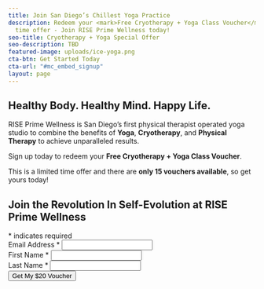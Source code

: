 ```yaml
---
title: Join San Diego’s Chillest Yoga Practice
description: Redeem your <mark>Free Cryotherapy + Yoga Class Voucher</mark><br> Limited
  time offer - Join RISE Prime Wellness today!
seo-title: Cryotherapy + Yoga Special Offer
seo-description: TBD
featured-image: uploads/ice-yoga.png
cta-btn: Get Started Today
cta-url: "#mc_embed_signup"
layout: page
---
```


## Healthy Body. Healthy Mind. Happy Life.  

RISE Prime Wellness is San Diego’s first physical therapist operated yoga studio to combine the benefits of **Yoga**, **Cryotherapy**, and **Physical Therapy** to achieve unparalleled results.

Sign up today to redeem your **Free Cryotherapy + Yoga Class Voucher**.

This is a limited time offer and there are **only 15 vouchers available**, so get yours today!

<!-- Begin MailChimp Signup Form -->
<link href="//cdn-images.mailchimp.com/embedcode/classic-10_7.css" rel="stylesheet" type="text/css">
<div id="mc_embed_signup">
<form action="https://RISEprimewellness.us17.list-manage.com/subscribe/post?u=380eabc054c67bac16145a294&amp;id=444b21f799" method="post" id="mc-embedded-subscribe-form" name="mc-embedded-subscribe-form" class="validate" target="_blank" novalidate>
    <div id="mc_embed_signup_scroll">
<h2>Join the Revolution In Self-Evolution at RISE Prime Wellness</h2>
<div class="indicates-required"><span class="asterisk">*</span> indicates required</div>
<div class="mc-field-group">
	<label for="mce-EMAIL">Email Address  <span class="asterisk">*</span></label>
	<input type="email" value="" name="EMAIL" class="required email" id="mce-EMAIL">
</div>
<div class="mc-field-group">
	<label for="mce-FNAME">First Name <span class="asterisk">*</span></label>
	<input type="text" value="" name="FNAME" class="required" id="mce-FNAME">
</div>
<div class="mc-field-group">
	<label for="mce-LNAME">Last Name <span class="asterisk">*</span></label>
	<input type="text" value="" name="LNAME" class="required" id="mce-LNAME">
</div>
	<div id="mce-responses" class="clear">
		<div class="response" id="mce-error-response" style="display:none"></div>
		<div class="response" id="mce-success-response" style="display:none"></div>
	</div>    <!-- real people should not fill this in and expect good things - do not remove this or risk form bot signups-->
    <div style="position: absolute; left: -5000px;" aria-hidden="true"><input type="text" name="b_380eabc054c67bac16145a294_444b21f799" tabindex="-1" value=""></div>
    <div class="clear"><input type="submit" value="Get My $20 Voucher" name="subscribe" id="mc-embedded-subscribe" class="button"></div>
    </div>
</form>
</div>
<script type='text/javascript' src='//s3.amazonaws.com/downloads.mailchimp.com/js/mc-validate.js'></script><script type='text/javascript'>(function($) {window.fnames = new Array(); window.ftypes = new Array();fnames[0]='EMAIL';ftypes[0]='email';fnames[1]='FNAME';ftypes[1]='text';fnames[2]='LNAME';ftypes[2]='text';}(jQuery));var $mcj = jQuery.noConflict(true);</script>
<!--End mc_embed_signup-->

